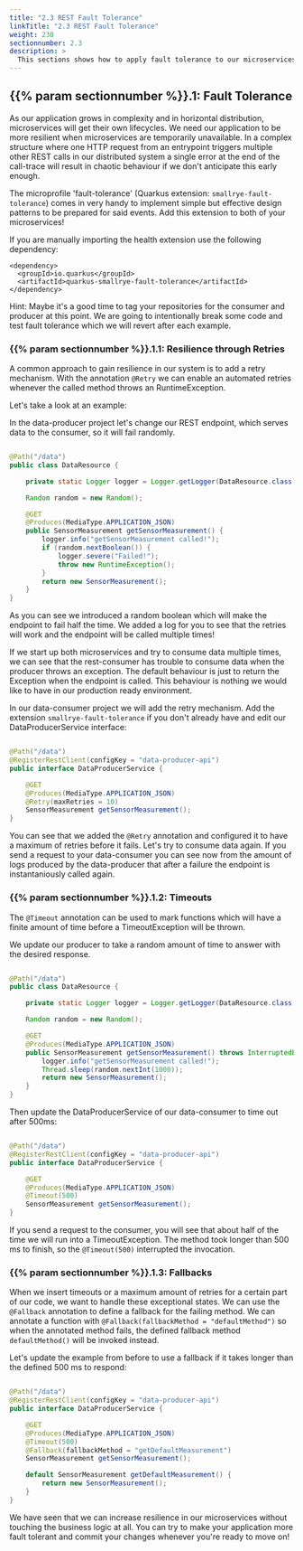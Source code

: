 ```yaml
---
title: "2.3 REST Fault Tolerance"
linkTitle: "2.3 REST Fault Tolerance"
weight: 230
sectionnumber: 2.3
description: >
  This sections shows how to apply fault tolerance to our microservices.
---
```



## {{% param sectionnumber %}}.1: Fault Tolerance

As our application grows in complexity and in horizontal distribution, microservices will get their own lifecycles. We need our application to be more resilient when microservices are temporarily unavailable. In a complex structure where one HTTP request from an entrypoint triggers multiple other REST calls in our distributed system a single error at the end of the call-trace will result in chaotic behaviour if we don't anticipate this early enough.

The microprofile 'fault-tolerance' (Quarkus extension: `smallrye-fault-tolerance`) comes in very handy to implement simple but effective design patterns to be prepared for said events. Add this extension to both of your microservices!

If you are manually importing the health extension use the following dependency:

```
<dependency>
  <groupId>io.quarkus</groupId>
  <artifactId>quarkus-smallrye-fault-tolerance</artifactId>
</dependency>
```

Hint: Maybe it's a good time to tag your repositories for the consumer and producer at this point. We are going to intentionally break some code and test fault tolerance which we will revert after each example.


### {{% param sectionnumber %}}.1.1: Resilience through Retries

A common approach to gain resilience in our system is to add a retry mechanism. With the annotation `@Retry` we can enable an automated retries whenever the called method throws an RuntimeException.

Let's take a look at an example:

In the data-producer project let's change our REST endpoint, which serves data to the consumer, so it will fail randomly.

```java

@Path("/data")
public class DataResource {

    private static Logger logger = Logger.getLogger(DataResource.class.getName());

    Random random = new Random();

    @GET
    @Produces(MediaType.APPLICATION_JSON)
    public SensorMeasurement getSensorMeasurement() {
        logger.info("getSensorMeasurement called!");
        if (random.nextBoolean()) {
            logger.severe("Failed!");
            throw new RuntimeException();
        }
        return new SensorMeasurement();
    }
}

```

As you can see we introduced a random boolean which will make the endpoint to fail half the time. We added a log for you to see that the retries will work and the endpoint will be called multiple times!

If we start up both microservices and try to consume data multiple times, we can see that the rest-consumer has trouble to consume data when the producer throws an exception. The default behaviour is just to return the Exception when the endpoint is called. This behaviour is nothing we would like to have in our production ready environment.

In our data-consumer project we will add the retry mechanism. Add the extension `smallrye-fault-tolerance` if you don't already have and edit our DataProducerService interface:

```java

@Path("/data")
@RegisterRestClient(configKey = "data-producer-api")
public interface DataProducerService {

    @GET
    @Produces(MediaType.APPLICATION_JSON)
    @Retry(maxRetries = 10)
    SensorMeasurement getSensorMeasurement();
}

```

You can see that we added the `@Retry` annotation and configured it to have a maximum of retries before it fails. Let's try to consume data again. If you send a request to your data-consumer you can see now from the amount of logs produced by the data-producer that after a failure the endpoint is instantaniously called again.


### {{% param sectionnumber %}}.1.2: Timeouts

The `@Timeout` annotation can be used to mark functions which will have a finite amount of time before a TimeoutException will be thrown.

We update our producer to take a random amount of time to answer with the desired response.

```java

@Path("/data")
public class DataResource {

    private static Logger logger = Logger.getLogger(DataResource.class.getName());

    Random random = new Random();

    @GET
    @Produces(MediaType.APPLICATION_JSON)
    public SensorMeasurement getSensorMeasurement() throws InterruptedException {
        logger.info("getSensorMeasurement called!");
        Thread.sleep(random.nextInt(1000));
        return new SensorMeasurement();
    }
}

```

Then update the DataProducerService of our data-consumer to time out after 500ms:

```java

@Path("/data")
@RegisterRestClient(configKey = "data-producer-api")
public interface DataProducerService {

    @GET
    @Produces(MediaType.APPLICATION_JSON)
    @Timeout(500)
    SensorMeasurement getSensorMeasurement();
}

```

If you send a request to the consumer, you will see that about half of the time we will run into a TimeoutException. The method took longer than 500 ms to finish, so the `@Timeout(500)` interrupted the invocation.


### {{% param sectionnumber %}}.1.3: Fallbacks

When we insert timeouts or a maximum amount of retries for a certain part of our code, we want to handle these exceptional states. We can use the `@Fallback` annotation to define a fallback for the failing method. We can annotate a function with `@Fallback(fallbackMethod = "defaultMethod")` so when the annotated method fails, the defined fallback method `defaultMethod()` will be invoked instead.

Let's update the example from before to use a fallback if it takes longer than the defined 500 ms to respond:

```java

@Path("/data")
@RegisterRestClient(configKey = "data-producer-api")
public interface DataProducerService {

    @GET
    @Produces(MediaType.APPLICATION_JSON)
    @Timeout(500)
    @Fallback(fallbackMethod = "getDefaultMeasurement")
    SensorMeasurement getSensorMeasurement();

    default SensorMeasurement getDefaultMeasurement() {
        return new SensorMeasurement();
    }
}

```

We have seen that we can increase resilience in our microservices without touching the business logic at all.
You can try to make your application more fault tolerant and commit your changes whenever you're ready to move on!
